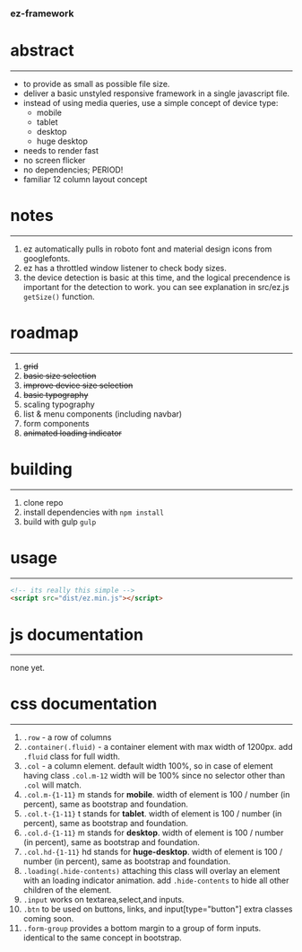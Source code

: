 ### ez-framework

# abstract
-----
- to provide as small as possible file size.
- deliver a basic unstyled responsive framework in a single javascript file.
- instead of using media queries, use a simple concept of device type:
	- mobile
	- tablet
	- desktop
	- huge desktop
- needs to render fast
- no screen flicker
- no dependencies; PERIOD!
- familiar 12 column layout concept

# notes
-----
1. ez automatically pulls in roboto font and material design icons from googlefonts.
2. ez has a throttled window listener to check body sizes.
3. the device detection is basic at this time, and the logical precendence is important for the detection to work. you can see explanation in src/ez.js `getSize()` function.

	
# roadmap
-----
1. ~~grid~~
2. ~~basic size selection~~
3. ~~improve device size selection~~
4. ~~basic typography~~
5. scaling typography
6. list & menu components (including navbar)
7. form components 
8. ~~animated loading indicator~~
	
# building
-----
1. clone repo
2. install dependencies with `npm install`
3. build with gulp `gulp`
	
# usage
-----
```html
<!-- its really this simple -->
<script src="dist/ez.min.js"></script>
```

# js documentation
-----
none yet.
	
# css documentation
-----

1. `.row` - a row of columns
2. `.container(.fluid)` - a container element with max width of 1200px. add `.fluid` class for full width.
3. `.col` - a column element. default width 100%, so in case of element having class `.col.m-12` width will be 100% since no selector other than `.col` will match. 
4. `.col.m-{1-11}` m stands for **mobile**. width of element is 100 / number (in percent), same as bootstrap and foundation.
5. `.col.t-{1-11}` t stands for **tablet**. width of element is 100 / number (in percent), same as bootstrap and foundation.
6. `.col.d-{1-11}` m stands for **desktop**. width of element is 100 / number (in percent), same as bootstrap and foundation.
7. `.col.hd-{1-11}` hd stands for **huge-desktop**. width of element is 100 / number (in percent), same as bootstrap and foundation.
8. `.loading(.hide-contents)` attaching this class will overlay an element with an loading indicator animation. add `.hide-contents` to hide all other children of the element.
9. `.input` works on textarea,select,and inputs. 
10. `.btn` to be used on buttons, links, and input[type="button"] extra classes coming soon.
11. `.form-group` provides a bottom margin to a group of form inputs. identical to the same concept in bootstrap.
